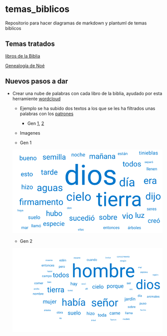 # temas_biblicos

Repositorio para hacer diagramas de markdown y plantuml de temas bíblicos

## Temas tratados

[libros de la Biblia](markdown/Libros_de_la_Biblia.md)

[Genealogía de Noé](markdown/Genealogia_de_Noe.md)

## Nuevos pasos a dar

- Crear una nube de palabras con cada libro de la biblia, ayudado por esta herramiente [wordcloud](https://awario.com/es/wordcloud/)

  - Ejemplo se ha subido dos textos a los que se les ha filtrados unas palabras con los [patrones](Biblia/texto_filtrado/patron-filtro.txt)
    - Gen [1](Biblia/texto_filtrado/AT/gen/gen1.txt), [2](Biblia/texto_filtrado/AT/gen/gen2.txt)
  - Imagenes
 
  - Gen 1

  ![Gen1](Biblia/nube_de_palabras/AT/gen/Gen1_azul.png)

  - Gen 2

  ![Gen2](Biblia/nube_de_palabras/AT/gen/Gen2_azul.png)
